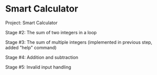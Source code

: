 # Smart Calculator

Project: Smart Calculator

Stage #2: The sum of two integers in a loop

Stage #3: The sum of multiple integers (implemented in previous step, added "help" command)

Stage #4: Addition and subtraction

Stage #5: Invalid input handling
